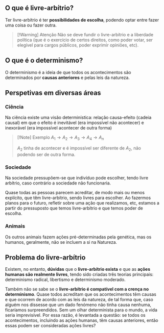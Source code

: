 ## O que é livre-arbítrio?
Ter livre-arbítrio é ter **possibilidades de escolha**, podendo optar entre fazer uma coisa ou fazer outra.
>[!Warning] Atenção
>Não se deve fundir o livre-arbítrio e a liberdade política (que é o exercício de certos direitos, como poder votar, ser elegível para cargos públicos, poder exprimir opiniões, etc).
## O que é o determinismo?
O determinismo é a ideia de que todos os acontecimentos são determinados por **causas anteriores** e pelas leis da natureza.
## Perspetivas em diversas áreas
### Ciência
Na ciência existe uma visão determinística: relação causa-efeito (cadeia causal) em que o efeito é inevitável (era impossível não acontecer) e inexorável (era impossível acontecer de outra forma)
>[!Note] Exemplo
>$A_1 \rightarrow A_2 \rightarrow A_3 \rightarrow A_4 \rightarrow A_{n}$
>
>$A_2$ tinha de acontecer e é impossível ser diferente de $A_2$, não podendo ser de outra forma.
### Sociedade
Na sociedade pressupõem-se que indivíduo pode escolher, tendo livre arbítrio, caso contrário a sociedade não funcionaria.

Quase todas as pessoas parecem acreditar, de modo mais ou menos explícito, que têm livre-arbítrio, sendo livres para escolher. Ao fazermos planos para o futuro, refletir sobre uma ação que realizamos, etc, estamos a partir do pressuposto que temos livre-arbítrio e que temos poder de escolha.
### Animais
Os outros animais fazem ações pré-determinadas pela genética, mas os humanos, geralmente, não se incluem a si na Natureza.
## Problema do livre-arbítrio
Existem, no entanto, **dúvidas** que o **livre-arbítrio exista** e que as **ações humanas são realmente livres**, tendo sido criadas três teorias principais: determinismo radical, libertismo e determinismo moderado.

Também não se sabe se o **livre-arbítrio é compatível com a crença no determinismo**.
Quase todos acreditam que os acontecimentos têm causas e que ocorrem de acordo com as leis da natureza, de tal forma que, caso alguém nos dissesse que um dado fenómeno não tinha causa nenhuma, ficaríamos surpreendidos. Sem um olhar determinista para o mundo, a vida seria imprevisível.
Por essa razão, é levantada a questão: se todos os acontecimentos, incluindo as ações humanas, têm causas anteriores, então essas podem ser consideradas ações livres?


